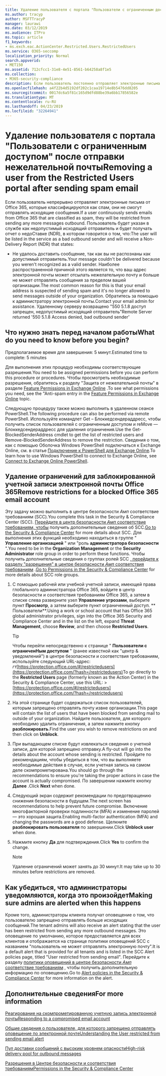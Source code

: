 ```yaml
---
title: Удаление пользователя с портала "Пользователи с ограниченным доступом" после отправки нежелательной почты
ms.author: tracyp
author: MSFTTracyP
manager: laurawi
ms.date: 03/12/2019
ms.audience: ITPro
ms.topic: article
f1_keywords:
- ms.exch.eac.ActionCenter.Restricted.Users.RestrictedUsers
ms.service: O365-seccomp
localization_priority: Normal
search.appverid:
- MET150
ms.assetid: 712cfcc1-31e8-4e51-8561-b64258a8f1e5
ms.collection:
- M365-security-compliance
description: Если пользователь постоянно отправляет электронные письма от Office 365, которые классифицируются как спам, они не смогут отправлять сообщения.
ms.openlocfilehash: a4f22b4d5192df202c1caa19714e8b5476dd8205
ms.sourcegitcommit: 0017dc6a5f81c165d9dfd88be39a6bb17856582e
ms.translationtype: MT
ms.contentlocale: ru-RU
ms.lasthandoff: 04/23/2019
ms.locfileid: "32264941"
---
```

# <a name="removing-a-user-from-the-restricted-users-portal-after-sending-spam-email"></a><span data-ttu-id="aaee2-103">Удаление пользователя с портала "Пользователи с ограниченным доступом" после отправки нежелательной почты</span><span class="sxs-lookup"><span data-stu-id="aaee2-103">Removing a user from the Restricted Users portal after sending spam email</span></span>

<span data-ttu-id="aaee2-104">Если пользователь непрерывно отправляет электронные письма от Office 365, которые классифицируются как спам, они не смогут отправлять исходящие сообщения.</span><span class="sxs-lookup"><span data-stu-id="aaee2-104">If a user continuously sends emails from Office 365 that are classified as spam, they will be restricted from sending any more messages outbound.</span></span> <span data-ttu-id="aaee2-105">Пользователь будет указан в службе как недопустимый исходящий отправитель и будет получать отчет о недоСтавке (NDR), в котором говорится о том, что:</span><span class="sxs-lookup"><span data-stu-id="aaee2-105">The user will be listed in the service as a bad outbound sender and will receive a Non-Delivery Report (NDR) that states:</span></span>

- <span data-ttu-id="aaee2-106">Не удалось доставить сообщение, так как вы не распознаны как допустимый отправитель.</span><span class="sxs-lookup"><span data-stu-id="aaee2-106">Your message couldn't be delivered because you weren't recognized as a valid sender.</span></span> <span data-ttu-id="aaee2-107">Наиболее распространенной причиной этого является то, что ваш адрес электронной почты может отсылать нежелательную почту и больше не может отправлять сообщения за пределом вашей организации.</span><span class="sxs-lookup"><span data-stu-id="aaee2-107">The most common reason for this is that your email address is suspected of sending spam and it's no longer allowed to send messages outside of your organization.</span></span> <span data-ttu-id="aaee2-108">Обратитесь за помощью к администратору электронной почты.</span><span class="sxs-lookup"><span data-stu-id="aaee2-108">Contact your email admin for assistance.</span></span> <span data-ttu-id="aaee2-109">Удаленному серверу возвращено "550 5.1.8 доступ запрещен, недопустимый исходящий отправитель"</span><span class="sxs-lookup"><span data-stu-id="aaee2-109">Remote Server returned '550 5.1.8 Access denied, bad outbound sender'</span></span>

## <a name="what-do-you-need-to-know-before-you-begin"></a><span data-ttu-id="aaee2-110">Что нужно знать перед началом работы</span><span class="sxs-lookup"><span data-stu-id="aaee2-110">What do you need to know before you begin?</span></span>
<span data-ttu-id="aaee2-111"><a name="sectionSection0"> </a></span><span class="sxs-lookup"><span data-stu-id="aaee2-111"></span></span>

<span data-ttu-id="aaee2-112">Предполагаемое время для завершения: 5 минут.</span><span class="sxs-lookup"><span data-stu-id="aaee2-112">Estimated time to complete: 5 minutes</span></span>
  
<span data-ttu-id="aaee2-113">Для выполнения этих процедур необходимы соответствующие разрешения.</span><span class="sxs-lookup"><span data-stu-id="aaee2-113">You need to be assigned permissions before you can perform this procedure or procedures.</span></span> <span data-ttu-id="aaee2-114">Чтобы просмотреть необходимые разрешения, обратитесь к разделу "Защита от нежелательной почты" в разделе [Feature Permissions in Exchange Online](http://technet.microsoft.com/library/15073ce1-0917-403b-8839-02a2ebc96e16.aspx) .</span><span class="sxs-lookup"><span data-stu-id="aaee2-114">To see what permissions you need, see the "Anti-spam entry in the [Feature Permissions in Exchange Online](http://technet.microsoft.com/library/15073ce1-0917-403b-8839-02a2ebc96e16.aspx) topic.</span></span>

<span data-ttu-id="aaee2-115">Следующую процедуру также можно выполнить в удаленном сеансе PowerShell.</span><span class="sxs-lookup"><span data-stu-id="aaee2-115">The following procedure can also be performed via remote PowerShell.</span></span> <span data-ttu-id="aaee2-116">Используйте командлет Get – Блоккедсендераддресс, чтобы получить список пользователей с ограниченным доступом и reMove — Блоккедсендераддресс для удаления ограничения.</span><span class="sxs-lookup"><span data-stu-id="aaee2-116">Use the Get-BlockedSenderAddress cmdlet to get the list of restricted users and Remove-BlockedSenderAddress to remove the restriction.</span></span> <span data-ttu-id="aaee2-117">Сведения о том, как с помощью Оболочка Windows PowerShell подключаться к Exchange Online, см. в статье [Подключение к PowerShell для Exchange Online](https://go.microsoft.com/fwlink/p/?linkid=396554).</span><span class="sxs-lookup"><span data-stu-id="aaee2-117">To learn how to use Windows PowerShell to connect to Exchange Online, see [Connect to Exchange Online PowerShell](https://go.microsoft.com/fwlink/p/?linkid=396554).</span></span>

## <a name="remove-restrictions-for-a-blocked-office-365-email-account"></a><span data-ttu-id="aaee2-118">Удаление ограничений для заблокированной учетной записи электронной почты Office 365</span><span class="sxs-lookup"><span data-stu-id="aaee2-118">Remove restrictions for a blocked Office 365 email account</span></span>

<span data-ttu-id="aaee2-119">Эту задачу можно выполнить в центре безопасности _Амп_ соответствие требованиям (SCC).</span><span class="sxs-lookup"><span data-stu-id="aaee2-119">You complete this task in the Security & Compliance Center (SCC).</span></span> <span data-ttu-id="aaee2-120">[Перейдите в центр безопасности _Амп_ соответствие требованиям, чтобы](go-to-the-securitycompliance-center.md) получить дополнительные сведения об SCC.</span><span class="sxs-lookup"><span data-stu-id="aaee2-120">[Go to the Security & Compliance Center](go-to-the-securitycompliance-center.md) for more details about SCC.</span></span> <span data-ttu-id="aaee2-121">Для выполнения этих функций необходимо находиться в группе " **Управление организацией** " или "роль **администратора безопасности** ".</span><span class="sxs-lookup"><span data-stu-id="aaee2-121">You need to be in the **Organization Management** or the **Security Administrator** role group in order to perform these functions.</span></span> <span data-ttu-id="aaee2-122">Чтобы получить дополнительные сведения о группах ролей SCC [, перейдите к разделу "разрешения" в центре безопасности _Амп_ соответствия требованиям](permissions-in-the-security-and-compliance-center.md) .</span><span class="sxs-lookup"><span data-stu-id="aaee2-122">[Go to Permissions in the Security & Compliance Center](permissions-in-the-security-and-compliance-center.md) for more details about SCC role groups.</span></span>

1. <span data-ttu-id="aaee2-123">С помощью рабочей или учебной учетной записи, имеющей права глобального администратора Office 365, войдите в центр безопасности и соответствия требованиям Office 365, а затем в списке слева разверните узел **Управление угрозами**, выберите пункт **Просмотр**, а затем выберите пункт ограниченный доступ. \*\* Пользователи\*\*.</span><span class="sxs-lookup"><span data-stu-id="aaee2-123">Using a work or school account that has Office 365 global administrator privileges, sign into the Office 365 Security and Compliance Center and in the list on the left, expand **Threat Management**, choose **Review**, and then choose **Restricted Users**.</span></span>
    
    > [!TIP]
    > <span data-ttu-id="aaee2-124">Чтобы перейти непосредственно к странице " **Пользователи с ограниченНым доступом** " (ранее известной как "центр &amp; уведомлений") в центре безопасности и соответствия требованиям, используйте следующий URL-адрес: _гт_[https://protection.office.com/#/restrictedusers](https://protection.office.com/?hash=/restrictedusers)</span><span class="sxs-lookup"><span data-stu-id="aaee2-124">To go directly to the **Restricted Users** page (formerly known as the Action Center) in the Security &amp; Compliance Center, use this URL: > [https://protection.office.com/#/restrictedusers](https://protection.office.com/?hash=/restrictedusers)</span></span>

2. <span data-ttu-id="aaee2-125">На этой странице будет содержаться список пользователей, которым запрещено отправлять почту извне организации.</span><span class="sxs-lookup"><span data-stu-id="aaee2-125">This page will contain the list of users that have been blocked from sending mail to outside of your organization.</span></span>  <span data-ttu-id="aaee2-126">Найдите пользователя, для которого необходимо удалить ограничения, а затем нажмите кнопку **разблокировать**.</span><span class="sxs-lookup"><span data-stu-id="aaee2-126">Find the user you wish to remove restrictions on and then click on **Unblock**.</span></span>

3. <span data-ttu-id="aaee2-127">При выпадающем списке будут извлекаться сведения о учетной записи, для которой запрещено отправку.</span><span class="sxs-lookup"><span data-stu-id="aaee2-127">A fly-out will go into the details about the account whose sending is restricted.</span></span> <span data-ttu-id="aaee2-128">Пройдите по рекомендациям, чтобы убедиться в том, что вы выполняете необходимые действия в случае, если учетная запись на самом деле скомпрометирована.</span><span class="sxs-lookup"><span data-stu-id="aaee2-128">You should go through the recommendations to ensure you're taking the proper actions in case the account is actually compromised.</span></span> <span data-ttu-id="aaee2-129">По завершении нажмите кнопку **Далее** .</span><span class="sxs-lookup"><span data-stu-id="aaee2-129">Click **Next** when done.</span></span>

4. <span data-ttu-id="aaee2-130">Следующий экран содержит рекомендации по предотвращению снижения безопасности в будущем.</span><span class="sxs-lookup"><span data-stu-id="aaee2-130">The next screen has recommendations to help prevent future compromise.</span></span> <span data-ttu-id="aaee2-131">Включение многофакторной проверки подлинности (MFA) и изменение паролей — это хорошая защита.</span><span class="sxs-lookup"><span data-stu-id="aaee2-131">Enabling multi-factor authentication (MFA) and changing the passwords are a good defense.</span></span> <span data-ttu-id="aaee2-132">Щелкните **разблокировать пользователя** по завершении.</span><span class="sxs-lookup"><span data-stu-id="aaee2-132">Click **Unblock user** when done.</span></span>

5. <span data-ttu-id="aaee2-133">Нажмите кнопку **Да** для подтверждения.</span><span class="sxs-lookup"><span data-stu-id="aaee2-133">Click **Yes** to confirm the change.</span></span>

    > [!NOTE]
    > <span data-ttu-id="aaee2-134">Удаление ограничений может занять до 30 минут.</span><span class="sxs-lookup"><span data-stu-id="aaee2-134">It may take up to 30 minutes before restrictions are removed.</span></span> 

## <a name="making-sure-admins-are-alerted-when-this-happens"></a><span data-ttu-id="aaee2-135">Как убедиться, что администраторы уведомляются, когда это произойдет</span><span class="sxs-lookup"><span data-stu-id="aaee2-135">Making sure admins are alerted when this happens</span></span>

<span data-ttu-id="aaee2-136">Кроме того, администраторы клиента получат оповещение о том, что пользователю запрещено отправлять больше исходящих сообщений.</span><span class="sxs-lookup"><span data-stu-id="aaee2-136">The tenant admins will also receive an alert stating that the user has been restricted from sending any more outbound messages.</span></span> <span data-ttu-id="aaee2-137">Это оповещение по умолчанию, которое предоставляется для всех клиентов и отображается на странице политики оповещений SCC с названием "пользователь не может отправлять электронную почту".</span><span class="sxs-lookup"><span data-stu-id="aaee2-137">It is a default alert that is provided for all tenants and is listed in the SCC Alert policies page, titled "User restricted from sending email".</span></span> <span data-ttu-id="aaee2-138">Перейдите к разделу [политики оповещений в центре безопасности _Амп_ соответствие требованиям](https://docs.microsoft.com/en-us/office365/securitycompliance/alert-policies) , чтобы получить дополнительную информацию по оповещению.</span><span class="sxs-lookup"><span data-stu-id="aaee2-138">Go to [Alert policies in the Security & Compliance Center](https://docs.microsoft.com/en-us/office365/securitycompliance/alert-policies) for more information on the alert.</span></span>

## <a name="for-more-information"></a><span data-ttu-id="aaee2-139">Дополнительные сведения</span><span class="sxs-lookup"><span data-stu-id="aaee2-139">For more information</span></span>

[<span data-ttu-id="aaee2-140">Реагирование на скомпрометированную учетную запись электронной почты</span><span class="sxs-lookup"><span data-stu-id="aaee2-140">Responding to a compromised email account</span></span>](responding-to-a-compromised-email-account.md)

[<span data-ttu-id="aaee2-141">Общие сведения о пользователе, для которого запрещено отправлять оповещение по электронной почте</span><span class="sxs-lookup"><span data-stu-id="aaee2-141">Understanding the User restricted from sending email alert</span></span>](https://docs.microsoft.com/en-us/office365/securitycompliance/alert-policies)

[<span data-ttu-id="aaee2-142">Пул доставки сообщений с высоким уровнем опасности</span><span class="sxs-lookup"><span data-stu-id="aaee2-142">High-risk delivery pool for outbound messages</span></span>](high-risk-delivery-pool-for-outbound-messages.md)

[<span data-ttu-id="aaee2-143">Разрешения в Центре безопасности и соответствия требованиям</span><span class="sxs-lookup"><span data-stu-id="aaee2-143">Permissions in the Security & Compliance Center</span></span>](permissions-in-the-security-and-compliance-center.md)
